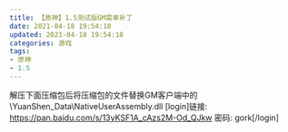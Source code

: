 ```yaml
---
title: 【原神】1.5测试版GM菜单补丁
date: 2021-04-18 19:54:18
updated: 2021-04-18 19:54:18
categories: 游戏
tags:
- 原神
- 1.5
---
```

解压下面压缩包后将压缩包的文件替换GM客户端中的 \YuanShen_Data\NativeUserAssembly.dll
[login]链接: https://pan.baidu.com/s/13yKSF1A_cAzs2M-Od_QJkw  密码: gork[/login]

